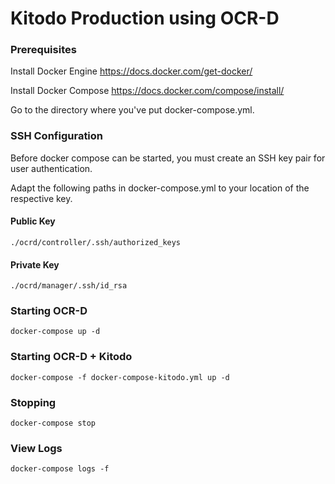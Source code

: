 # Kitodo Production using OCR-D

### Prerequisites

Install Docker Engine
https://docs.docker.com/get-docker/

Install Docker Compose
https://docs.docker.com/compose/install/

Go to the directory where you've put docker-compose.yml.

### SSH Configuration

Before docker compose can be started, you must create an SSH key pair for user authentication.

Adapt the following paths in docker-compose.yml to your location of the respective key.

#### Public Key
```
./ocrd/controller/.ssh/authorized_keys
```

#### Private Key
```
./ocrd/manager/.ssh/id_rsa
```

### Starting OCR-D

```
docker-compose up -d
```

### Starting OCR-D + Kitodo

```
docker-compose -f docker-compose-kitodo.yml up -d
```

### Stopping 
```
docker-compose stop
```

### View Logs 
```
docker-compose logs -f
```
